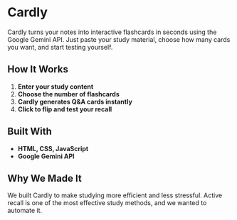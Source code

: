 # Cardly

Cardly turns your notes into interactive flashcards in seconds using the Google Gemini API. Just paste your study material, choose how many cards you want, and start testing yourself.

## How It Works

1. **Enter your study content**
2. **Choose the number of flashcards**
3. **Cardly generates Q\&A cards instantly**
4. **Click to flip and test your recall**

## Built With

* **HTML, CSS, JavaScript**
* **Google Gemini API**

## Why We Made It

We built Cardly to make studying more efficient and less stressful. Active recall is one of the most effective study methods, and we wanted to automate it.
